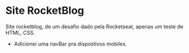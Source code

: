 # Site RocketBlog
 Site rocketblog, de um desafio dado pela Rocketseat, apenas um teste de HTML, CSS.

 - Adicionei uma navBar pra dispostivos mobiles.
